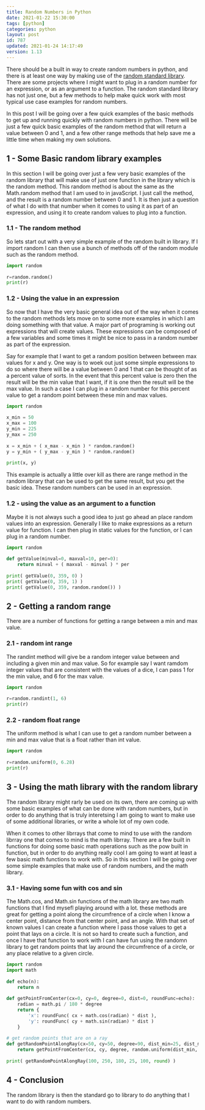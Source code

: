 ```yaml
---
title: Random Numbers in Python
date: 2021-01-22 15:30:00
tags: [python]
categories: python
layout: post
id: 787
updated: 2021-01-24 14:17:49
version: 1.13
---
```


There should be a built in way to create random numbers in python, and there is at least one way by making use of the [random standard library](https://docs.python.org/3.7/library/random.html). There are some projects where I might want to plug in a random number for an expression, or as an argument to a function. The random standard library has not just one, but a few methods to help make quick work with most typical use case examples for random numbers.

In this post I will be going over a few quick examples of the basic methods to get up and running quickly with random numbers in python. There will be just a few quick basic examples of the random method that will return a value between 0 and 1, and a few other range methods that help save me a little time when making my own solutions.

<!-- more -->

## 1 - Some Basic random library examples

In this section I will be going over just a few very basic examples of the random library that will make use of just one function in the library which is the random method. This random method is about the same as the Math.random method that I am used to in javaScript. I just call the method, and the result is a random number between 0 and 1. It is then just a question of what I do with that number when it comes to using it as part of an expression, and using it to create random values to plug into a function.

### 1.1 - The random method

So lets start out with a very simple example of the random built in library. If I import random I can then use a bunch of methods off of the random module such as the random method.

```python
import random
 
r=random.random()
print(r)
```

### 1.2 - Using the value in an expression

So now that I have the very basic general idea out of the way when it comes to the random methods lets move on to some more examples in which I am doing something with that value. A major part of programing is working out expressions that will create values. These expressions can be composed of a few variables and some times it might be nice to pass in a random number as part of the expression.

Say for example that I want to get a random position between between max values for x and y. One way is to woek out just some simple expressions to do so where there will be a value between 0 and 1 that can be thought of as a percent value of sorts. In the event that this percent value is zero then the result will be the min value that I want, if it is one then the result will be the max value. In such a case I can plug in a random number for this percent value to get a random point between these min and max values.

```python
import random
 
x_min = 50
x_max = 100
y_min = 225
y_max = 250
 
x = x_min + ( x_max - x_min ) * random.random()
y = y_min + ( y_max - y_min ) * random.random()
 
print(x, y)
```

This example is actually a little over kill as there are range method in the random library that can be used to get the same result, but you get the basic idea. These random numbers can be used in an expression.

### 1.2 - using the value as an argument to a function

Maybe it is not always such a good idea to just go ahead an place random values into an expression. Generally I like to make expressions as a return value for function. I can then plug in static values for the function, or I can plug in a random number.

```python
import random
 
def getValue(minval=0, maxval=10, per=0):
    return minval + ( maxval - minval ) * per
 
print( getValue(0, 359, 0) )
print( getValue(0, 359, 1) )
print( getValue(0, 359, random.random()) )
```

## 2 - Getting a random range

There are a number of functions for getting a range between a min and max value.

### 2.1 - random int range

The randint method will give be a random integer value between and including a given min and max value. So for example say I want ramdom integer values that are consistent with the values of a dice, I can pass 1 for the min value, and 6 for the max value.

```python
import random
 
r=random.randint(1, 6)
print(r)
```

### 2.2 - random float range

The uniform method is what I can use to get a random number between a min and max value that is a float rather than int value.

```python
import random
 
r=random.uniform(0, 6.28)
print(r)
```

## 3 - Using the math library with the random library

The random library might rarly be used on its own, there are coming up with some basic examples of what can be done with random numbers, but in order to do anything that is truly interetsing I am going to want to make use of some additional libraries, or write a whole lot of my own code.

When it comes to other librrays that come to mind to use with the random librray one that comes to mind is the math librray. There are a few built in functions for doing some basic math operations such as the pow built in function, but in order to do anything really cool I am going to want at least a few basic math functions to work with. So in this section I will be going over some simple examples that make use of random numbers, and the math library.

### 3.1 - Having some fun with cos and sin

The Math.cos, and Math.sin functions of the math library are two math functions that I find mysefl playing around with a lot. these methods are great for getting a point along the circumfrence of a circle when I know a center point, distance from that center point, and an angle. With that set of known values I can create a function where I pass those values to get a point that lays on a circle. It is not so hard to create such a function, and once I have that function to work with I can have fun using the randomn library to get random points that lay around the circumfrence of a circle, or any place relative to a given circle.

```python
import random
import math
 
def echo(n):
    return n
 
def getPointFromCenter(cx=0, cy=0, degree=0, dist=0, roundFunc=echo):
    radian = math.pi / 180 * degree
    return {
        'x': roundFunc( cx + math.cos(radian) * dist ),
        'y': roundFunc( cy + math.sin(radian) * dist )
    }
 
# get random points that are on a ray
def getRandomPointAlongRay(cx=50, cy=50, degree=90, dist_min=25, dist_max=50, roundFunc=echo):
    return getPointFromCenter(cx, cy, degree, random.uniform(dist_min, dist_max), roundFunc)
 
print( getRandomPointAlongRay(100, 250, 180, 25, 100, round) )
```

## 4 - Conclusion

The random library is then the standard go to library to do anything that I want to do with random numbers.

